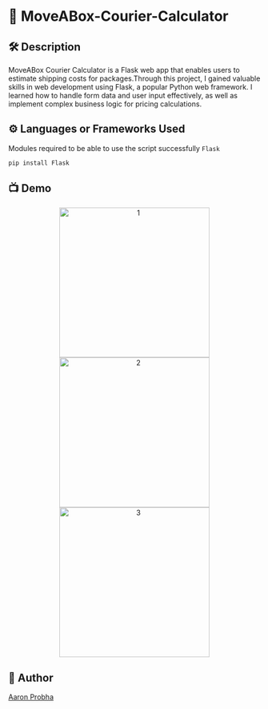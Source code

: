 # 🚛 MoveABox-Courier-Calculator

## 🛠️ Description

MoveABox Courier Calculator is a Flask web app that enables users to estimate shipping costs for packages.Through this project, I gained valuable skills in web development using Flask, a popular Python web framework. I learned how to handle form data and user input effectively, as well as implement complex business logic for pricing calculations.

## ⚙️ Languages or Frameworks Used

Modules required to be able to use the script successfully
`Flask`

```
pip install Flask
```

## 📺 Demo

<div align="center">
    <img width="300" alt="1" src="https://github.com/AaronProbha18/Image-compressor/assets/154875295/898730ea-c024-49c1-a3fe-436ea0effa3c" style="display: inline-block;"><br>
    <img width="300" alt="2" src="https://github.com/AaronProbha18/Image-compressor/assets/154875295/eaacfbdf-f137-4f8c-b4c0-73ce2e5c7f70" style="display: inline-block;"><br>
    <img width="300" alt="3" src="https://github.com/AaronProbha18/Image-compressor/assets/154875295/898730ea-c024-49c1-a3fe-436ea0effa3c" style="display: inline-block;"><br>
</div>

## 🤖 Author

[Aaron Probha](https://github.com/AaronProbha18)
